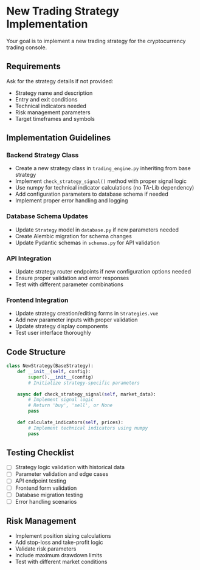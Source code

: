 # New Trading Strategy Implementation

Your goal is to implement a new trading strategy for the cryptocurrency trading console.

## Requirements

Ask for the strategy details if not provided:
- Strategy name and description
- Entry and exit conditions
- Technical indicators needed
- Risk management parameters
- Target timeframes and symbols

## Implementation Guidelines

### Backend Strategy Class
- Create a new strategy class in `trading_engine.py` inheriting from base strategy
- Implement `check_strategy_signal()` method with proper signal logic
- Use numpy for technical indicator calculations (no TA-Lib dependency)
- Add configuration parameters to database schema if needed
- Implement proper error handling and logging

### Database Schema Updates
- Update `Strategy` model in `database.py` if new parameters needed
- Create Alembic migration for schema changes
- Update Pydantic schemas in `schemas.py` for API validation

### API Integration
- Update strategy router endpoints if new configuration options needed
- Ensure proper validation and error responses
- Test with different parameter combinations

### Frontend Integration
- Update strategy creation/editing forms in `Strategies.vue`
- Add new parameter inputs with proper validation
- Update strategy display components
- Test user interface thoroughly

## Code Structure
```python
class NewStrategy(BaseStrategy):
    def __init__(self, config):
        super().__init__(config)
        # Initialize strategy-specific parameters
    
    async def check_strategy_signal(self, market_data):
        # Implement signal logic
        # Return 'buy', 'sell', or None
        pass
    
    def calculate_indicators(self, prices):
        # Implement technical indicators using numpy
        pass
```

## Testing Checklist
- [ ] Strategy logic validation with historical data
- [ ] Parameter validation and edge cases
- [ ] API endpoint testing
- [ ] Frontend form validation
- [ ] Database migration testing
- [ ] Error handling scenarios

## Risk Management
- Implement position sizing calculations
- Add stop-loss and take-profit logic
- Validate risk parameters
- Include maximum drawdown limits
- Test with different market conditions
